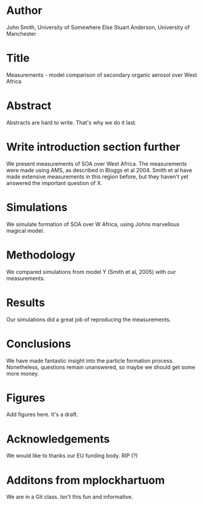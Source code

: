 # Author
John Smith, University of Somewhere Else
Stuart Anderson, University of Manchester

# Title
Measurements - model comparison of secondary organic aerosol over West Africa

# Abstract
Abstracts are hard to write.  That's why we do it last.

# Write introduction section further
We present measurements of SOA over West Africa.
The measurements were made using AMS, as described in Bloggs et al 2004.
Smith et al have made extensive measurements in this region before, but they haven't yet answered the important question of X.

# Simulations
We simulate formation of SOA over W Africa, using Johns marvellous magical model.

# Methodology
We compared simulations from model Y (Smith et al, 2005) with our measurements.

# Results
Our simulations did a great job of reproducing the measurements.

# Conclusions
We have made fantastic insight into the particle formation process.
Nonetheless, questions remain unanswered, so maybe we should get some more money.

# Figures
Add figures here. It's a draft.

# Acknowledgements
We would like to thanks our EU funding body.  RIP (?)

# Additons from mplockhartuom
We are in a Git class. Isn't this fun and informative.

